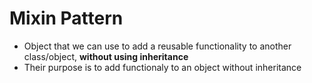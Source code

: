 # Mixin Pattern
- Object that we can use to add a reusable functionality to another class/object, **without using inheritance**
- Their purpose is to add functionaly to an object without inheritance